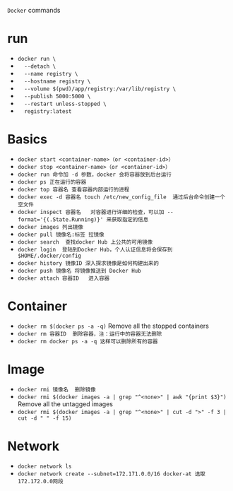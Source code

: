 `Docker` commands

# run
- `docker run \`
- `  --detach \`
- `  --name registry \`
- `  --hostname registry \`
- `  --volume $(pwd)/app/registry:/var/lib/registry \`
- `  --publish 5000:5000 \`
- `  --restart unless-stopped \`
- `  registry:latest`

# Basics
- `docker start <container-name>（or <container-id>）`
- `docker stop <container-name>（or <container-id>）`
- `docker run 命令加 -d 参数，docker 会将容器放到后台运行`
- `docker ps 正在运行的容器`
- `docker top 容器名 查看容器内部运行的进程`
- `docker exec -d 容器名 touch /etc/new_config_file  通过后台命令创建一个空文件`
- `docker inspect 容器名   对容器进行详细的检查，可以加 --format='{(.State.Running)}' 来获取指定的信息`
- `docker images 列出镜像`
- `docker pull 镜像名:标签 拉镜像`
- `docker search  查找docker Hub 上公共的可用镜像`
- `docker login  登陆到Docker Hub，个人认证信息将会保存到$HOME/.docker/config`
- `docker history 镜像ID 深入探求镜像是如何构建出来的`
- `docker push 镜像名 将镜像推送到 Docker Hub`
- `docker attach 容器ID   进入容器`

# Container
- `docker rm $(docker ps -a -q)`      Remove all the stopped containers
- `docker rm 容器ID  删除容器，注：运行中的容器无法删除`
- `docker rm docker ps -a -q 这样可以删除所有的容器`

# Image
- `docker rmi 镜像名  删除镜像`
- `docker rmi $(docker images -a | grep "^<none>" | awk "{print $3}")` Remove all the untagged images
- `docker rmi $(docker images -a | grep "^<none>" | cut -d ">" -f 3 | cut -d " " -f 15)`

# Network
- `docker network ls`
- `docker network create --subnet=172.171.0.0/16 docker-at 选取172.172.0.0网段`